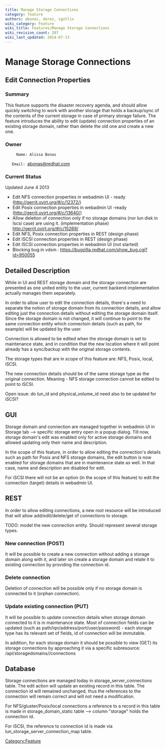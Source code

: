 ```yaml
---
title: Manage Storage Connections
category: feature
authors: abonas, derez, sgotliv
wiki_category: Feature
wiki_title: Features/Manage Storage Connections
wiki_revision_count: 207
wiki_last_updated: 2014-07-13
---
```


# Manage Storage Connections

## Edit Connection Properties

### Summary

This feature supports the disaster recovery agenda, and should allow quickly switching to work with another storage that holds a backup/sync of the contents of the current storage in case of primary storage failure. The feature introduces the ability to edit (update) connection properties of an existing storage domain, rather than delete the old one and create a new one.

### Owner

         Name: Alissa Bonas
`   Email: `<abonas@redhat.com>

### Current Status

Updated June 4 2013

*   Edit NFS connection properties in webadmin UI - ready (http://gerrit.ovirt.org/#/c/12372/)
*   Edit Posix connection properties in webadmin UI -ready (http://gerrit.ovirt.org/#/c/13640/)
*   Allow deletion of connection only if no storage domains (nor lun disk in Iscsi case) are using it. (implementation phase) <http://gerrit.ovirt.org/#/c/15269/>
*   Edit NFS, Posix connection properties in REST (design phase)
*   Edit ISCSI connection properties in REST (design phase)
*   Edit ISCSI connection properties in webadmin UI (not started)
*   Blocking bug in vdsm : <https://bugzilla.redhat.com/show_bug.cgi?id=950055>

## Detailed Description

While in UI and REST storage domain and the storage connection are presented as one united entity to the user, current backend implementation actually manages them separately.

In order to allow user to edit the connection details, there's a need to separate the notion of storage domain from its connection details, and allow editing just the connection details without editing the storage domain itself. Since the storage domain is not changed, it will continue to point to the same connection entity which connectoin details (such as path, for example) will be updated by the user.

Connection is allowed to be edited when the storage domain is set to maintenance state, and in condition that the new location where it will point already has a sync/backup with the original storage contents.

The storage types that are in scope of this feature are: NFS, Posix, local, iSCSI.

The new connection details should be of the same storage type as the original connection. Meaning - NFS storage connection cannot be edited to point to iSCSI.

Open issue: do lun_id and physical_volume_id need also to be updated for iSCSI?

## GUI

Storage domain and connection are managed together in webadmin UI in Storage tab --> specific storage entry open in a popup dialog. Till now, storage domain's edit was enabled only for active storage domains and allowed updating only their name and description.

In the scope of this feature, in order to allow editing the connection's details such as path for Posix and NFS storage domains, the edit button is now enabled for storage domains that are in maintenance state as well. In that case, name and description are disabled for edit.

For iSCSI there will not be an option (in the scope of this feature) to edit the connection (target) details in webadmin UI.

## REST

In order to allow editing connections, a new root resource will be introduced that will allow add/edit/delete/get of connections to storage.

TODO: model the new connection entity. Should represent several storage types.

### New connection (POST)

It will be possible to create a new connection without adding a storage domain along with it, and later on create a storage domain and relate it to existing connection by providing the connection id.

### Delete connection

Deletion of connection will be possible only if no storage domain is connected to it (orphan connection).

### Update existing connection (PUT)

It will be possible to update connection details when storage domain connected to it is in maintenance state. Most of connection fields can be updated (such as path/iqn/address/port/user/password) - each storage type has its relevant set of fields, id of connection will be immutable.

In addition, for each storage domain it should be possible to view (GET) its storage connections by approaching it via a specific subresource: /api/storagedomains/<storageDomainId>/connections

## Database

Storage connections are managed today in storage_server_connections table. The edit action will update an existing record in this table. The connection id will remained unchanged, thus the references to the connection will remain correct and will not need a modification.

For NFS/gluster/Posix/local connections a reference to a record in this table is made in storage_domain_static table --> column "storage" holds the connection id.

For iSCSI, the reference to connection id is made via lun_storage_server_connection_map table.

<Category:Feature>

